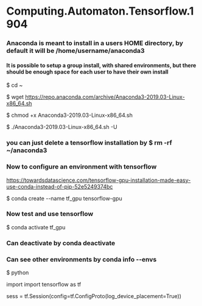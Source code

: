 # Computing.Automaton.Tensorflow.1904

### Anaconda is meant to install in a users HOME directory, by default it will be /home/username/anaconda3

#### It is possible to setup a group install, with shared environments, but there should be enough space for each user to have their own install

 $ cd ~
 
 $ wget https://repo.anaconda.com/archive/Anaconda3-2019.03-Linux-x86_64.sh
 
 $ chmod +x Anaconda3-2019.03-Linux-x86_64.sh
 
 $ ./Anaconda3-2019.03-Linux-x86_64.sh -U
 
 ### you can just delete a tensorflow installation by $ rm -rf ~/anaconda3

### Now to configure an environment with tensorflow
 https://towardsdatascience.com/tensorflow-gpu-installation-made-easy-use-conda-instead-of-pip-52e5249374bc

 $ conda create --name tf_gpu tensorflow-gpu

### Now test and use tensorflow

 $ conda activate tf_gpu
 ### Can deactivate by conda deactivate
 ### Can see other environments by conda info --envs
 
 $ python

 import import tensorflow as tf
 
 sess = tf.Session(config=tf.ConfigProto(log_device_placement=True))


